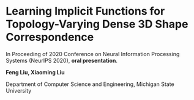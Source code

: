 
# Learning Implicit Functions for Topology-Varying Dense 3D Shape Correspondence
In Proceeding of 2020 Conference on Neural Information Processing Systems (NeurIPS 2020), **oral presentation**.

**Feng Liu,   Xiaoming Liu**

Department of Computer Science and Engineering, Michigan State University
